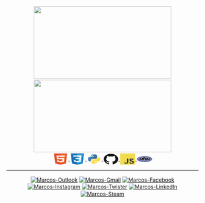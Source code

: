 <div align="center">
  <a href="https://github.com/smarcos-ux">
  <img height="190" width="360" src="https://github-readme-stats.vercel.app/api?username=smarcos-ux&show_icons=true&theme=gotham&include_all_commits=true&count_private=true"/>
  <img height="190" width="360" src="https://github-readme-stats.vercel.app/api/top-langs/?username=smarcos-ux&layout=compact&langs_count=7&theme=gotham"/>
</div>

<div align="center">
<img align="center" alt="Marcos-HTML" height="30" width="40" src="https://raw.githubusercontent.com/devicons/devicon/master/icons/html5/html5-original.svg">
<img align="center" alt="Marcos-CSS" height="30" width="40" src="https://raw.githubusercontent.com/devicons/devicon/1119b9f84c0290e0f0b38982099a2bd027a48bf1/icons/css3/css3-original.svg">
<img align="center" alt="Marcos-Python" height="30" width="40" src="https://raw.githubusercontent.com/devicons/devicon/master/icons/python/python-original.svg">
<img align="center" alt="Marcos-GitHub" height="30" width="40" src="https://raw.githubusercontent.com/devicons/devicon/1119b9f84c0290e0f0b38982099a2bd027a48bf1/icons/github/github-original.svg">
<img align="center" alt="Marcos-JS" height="30" width="40" src="https://raw.githubusercontent.com/devicons/devicon/1119b9f84c0290e0f0b38982099a2bd027a48bf1/icons/javascript/javascript-original.svg">
<img align="center" alt="Marcos-PHP" height="30" width="40" src="https://raw.githubusercontent.com/devicons/devicon/1119b9f84c0290e0f0b38982099a2bd027a48bf1/icons/php/php-original.svg">
</div>

---
<div align="center">
<a href="mailto:smarcossandre@outlook.com"><img align="center" height="35" width="35" src="https://cdn-icons-png.flaticon.com/512/906/906312.png" alt=Marcos-Outlook></a>
<a href="mailto:marcosandreserafim123@gmail.com"><img align="center" height="35" width="35" src="https://cdn-icons-png.flaticon.com/512/732/732200.png" alt="Marcos-Gmail"></a>
<a href="https://www.facebook.com/profile.php?id=100009022678299"><img align="center" height="35" width="35" src="https://cdn-icons-png.flaticon.com/512/5968/5968764.png" alt="Marcos-Facebook"></a>
<a href="https://www.instagram.com/dev_smarcos/"><img align="center" height="35" width="35" src="https://cdn-icons-png.flaticon.com/512/3955/3955024.png" alt="Marcos-Instagram"></a>
<a href="https://twitter.com/MarcosSgamer2"><img align="center" height="35" width="35" src="https://cdn-icons-png.flaticon.com/512/3670/3670151.png" alt="Marcos-Twister"></a>
<a href="https://www.linkedin.com/in/marcos-andr%C3%A9-a40b22212/"><img align="center" height="35" width="35" src="https://cdn-icons-png.flaticon.com/512/1377/1377213.png" alt="Marcos-LinkedIn"></a>
<a href="https://steamcommunity.com/profiles/76561198338031805/"><img align="center" height="35" width="35" src="https://cdn-icons-png.flaticon.com/512/3670/3670382.png" alt="Marcos-Steam"></a>
</div>
